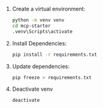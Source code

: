 1. Create a virtual environment:

   ```bash
   python -m venv venv
   cd mcp-starter
   .venv\Scripts\activate

2. Install Dependencies:

    ```bash
    pip install -r requirements.txt

3. Update dependencies:

    ```bash
    pip freeze > requirements.txt

4. Deactivate venv

    ```bash
    deactivate